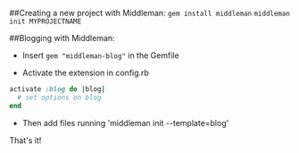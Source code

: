 ##Creating a new project with Middleman:
`gem install middleman`
`middleman init MYPROJECTNAME`

##Blogging with Middleman:

- Insert `gem "middleman-blog"` in the Gemfile

- Activate the extension in config.rb
```ruby
activate :blog do |blog|
  # set options on blog
end
```

- Then add files running 'middleman init --template=blog'

That's it!